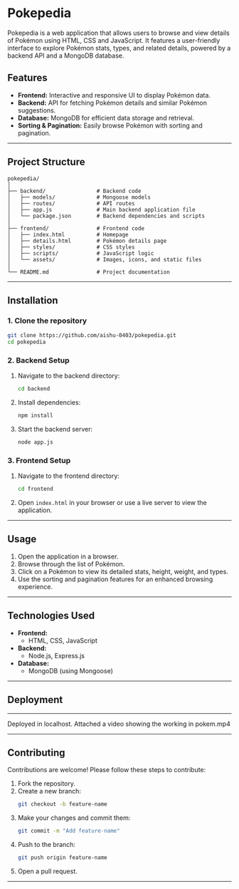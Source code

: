 # Pokepedia

Pokepedia is a web application that allows users to browse and view details of Pokémon using HTML, CSS and JavaScript. It features a user-friendly interface to explore Pokémon stats, types, and related details, powered by a backend API and a MongoDB database.

## Features

- **Frontend:** Interactive and responsive UI to display Pokémon data.
- **Backend:** API for fetching Pokémon details and similar Pokémon suggestions.
- **Database:** MongoDB for efficient data storage and retrieval.
- **Sorting & Pagination:** Easily browse Pokémon with sorting and pagination.

---

## Project Structure

```
pokepedia/
│
├── backend/                # Backend code
│   ├── models/             # Mongoose models
│   ├── routes/             # API routes
│   ├── app.js              # Main backend application file
│   └── package.json        # Backend dependencies and scripts
│
├── frontend/               # Frontend code
│   ├── index.html          # Homepage
│   ├── details.html        # Pokémon details page
│   ├── styles/             # CSS styles
│   ├── scripts/            # JavaScript logic
│   └── assets/             # Images, icons, and static files
│
└── README.md               # Project documentation

```

---

## Installation

### 1. Clone the repository

```bash
git clone https://github.com/aishu-0403/pokepedia.git
cd pokepedia
```

### 2. Backend Setup

1. Navigate to the backend directory:
   ```bash
   cd backend
   ```
2. Install dependencies:
   ```bash
   npm install
   ```
3. Start the backend server:
   ```bash
   node app.js
   ```

### 3. Frontend Setup

1. Navigate to the frontend directory:
   ```bash
   cd frontend
   ```
2. Open `index.html` in your browser or use a live server to view the application.

---


## Usage

1. Open the application in a browser.
2. Browse through the list of Pokémon.
3. Click on a Pokémon to view its detailed stats, height, weight, and types.
4. Use the sorting and pagination features for an enhanced browsing experience.

---

## Technologies Used

- **Frontend:**
  - HTML, CSS, JavaScript
- **Backend:**
  - Node.js, Express.js
- **Database:**
  - MongoDB (using Mongoose)

---
## Deployment


---
Deployed in localhost. Attached a video showing the working in pokem.mp4


---
## Contributing

Contributions are welcome! Please follow these steps to contribute:

1. Fork the repository.
2. Create a new branch:
   ```bash
   git checkout -b feature-name
   ```
3. Make your changes and commit them:
   ```bash
   git commit -m "Add feature-name"
   ```
4. Push to the branch:
   ```bash
   git push origin feature-name
   ```
5. Open a pull request.

---

